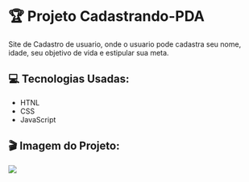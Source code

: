 <h1>🏆 Projeto Cadastrando-PDA</h1> 
<p>Site de Cadastro de usuario, onde o usuario pode cadastra seu nome, idade, seu objetivo de vida e estipular sua meta.</p> 

<h2>💻 Tecnologias Usadas:</h2>
<ul>
  <li>HTNL</li>
  <li>CSS</li>
  <li>JavaScript</li>
</ul>

<h2>🎬 Imagem do Projeto:</h2> 
<img src= "https://github.com/user-attachments/assets/b2af9d02-dbe2-47d6-87a7-1c0a53d4e2a5"/>
